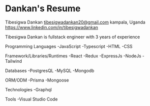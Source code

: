 # Dankan's Resume

<!-- CONTACT INFO -->

Tibesigwa Dankan
tibesigwadankan20@gmail.com
kampala, Uganda
https://www.linkedin.com/in/tibesigwadankan

Tibesigwa Dankan is fullstack engineer with 3 years of experience

<!-- SKILLS -->

Programming Languages
-JavaScript
-Typescript
-HTML
-CSS

Framework/Libraries/Runtimes
-React
-Redux
-ExpressJs
-NodeJs
-Tailwind

Databases
-PostgresQL
-MySQL
-Mongodb

ORM/ODM
-Prisma
-Mongoose

Technologies
-Graphql

<!-- -Docker -->

Tools
-Visual Studio Code

<!-- EXPERIENCE -->
<!-- EDUCATION -->
<!-- ANY THING ELSE -->

